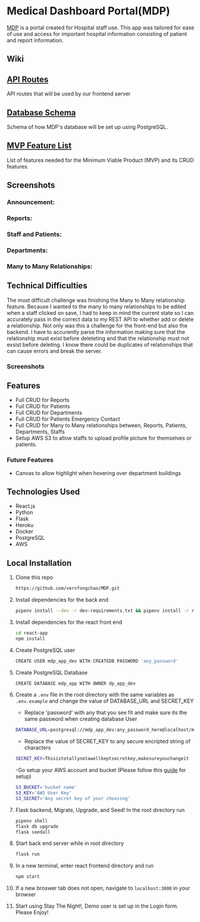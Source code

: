 # Medical Dashboard Portal(MDP)

[MDP](https://mdp-application.herokuapp.com/) is a portal created for Hospital staff use. This app was tailored for ease of use and access for important hospital information consisting of patient and report information.

## Wiki

## [API Routes](https://github.com/vernfongchao/MDP/wiki/API-Routes)

API routes that will be used by our frontend server

## [Database Schema](https://github.com/vernfongchao/MDP/wiki/Database-Schema)

Schema of how MDP's database will be set up using PostgreSQL.

## [MVP Feature List](https://github.com/vernfongchao/MDP/wiki/MVP-Feature-List)

List of features needed for the Minimum Viable Product (MVP) and its CRUD features.

## Screenshots

### Announcement:

### Reports:

### Staff and Patients:

### Departments:

### Many to Many Relationships:

## Technical Difficulties

The most difficult challenge was finishing the Many to Many relationship feature. Because I wanted to the many to many relationships to be edited when a staff clicked on save, I had to keep in mind the current state so I can accurately pass in the correct data to my REST API to whether add or delete a relationship. Not only was this a challenge for the front-end but also the backend. I have to accurently parse the information making sure that the relationship must exist before deleteting and that the relationship must not exsist before deleting. I know there could be duplicates of relationships that can cause errors and break the server.

### Screenshots


## Features

- Full CRUD for Reports
- Full CRUD for Patients
- Full CRUD for Departments
- Full CRUD for Patients Emergency Contact
- Full CRUD for Many to Many relationships between, Reports, Patients, Departments, Staffs
- Setup AWS S3 to allow staffs to upload profile picture for themselves or patients.


### Future Features

- Canvas to allow highlight when hovering over department buildings

## Technologies Used

- React.js
- Python
- Flask
- Heroku
- Docker
- PostgreSQL
- AWS

## Local Installation

1. Clone this repo

   ```bash
   https://github.com/vernfongchao/MDP.git
   ```

2. Install dependencies for the back end

   ```bash
   pipenv install --dev -r dev-requirements.txt && pipenv install -r requirements.txt
   ```

3. Install dependencies for the react front end
   ```bash
   cd react-app
   npm install
   ```
4. Create PostgreSQL user

   ```bash
   CREATE USER mdp_app_dev WITH CREATEDB PASSWORD 'any_password'
   ```

5. Create PostgreSQL Database

   ```bash
   CREATE DATABASE mdp_app WITH OWNER dp_app_dev
   ```

6. Create a `.env` file in the root directory with the same variables as `.env.example` and change the value of DATABASE_URL and SECRET_KEY

   - Replace 'password' with any that you see fit and make sure its the same password when creating database User

   ```bash
   DATABASE_URL=postgresql://mdp_app_dev:any_password_here@localhost/mdp_app
   ```

   - Replace the value of SECRET_KEY to any secure encripted string of characters

   ```bash
   SECRET_KEY=Thisistotallynotawellkeptsecretkey,makesureyouchangeit
   ```

   -Go setup your AWS account and bucket (Please follow this [guide](https://github.com/jamesurobertson/aws-s3-pern-demo#create-your-aws-user-and-bucket) for setup)
   ``` bash
   S3_BUCKET='bucket name'
   S3_KEY='AWS User Key'
   S3_SECRET='Any secret key of your choosing'
   ```

7. Flask backend, Migrate, Upgrade, and Seed! In the root directory run

   ```bash
   pipenv shell
   flask db upgrade
   flask seedall
   ```

8. Start back end server while in root directory

   ```bash
   flask run
   ```

9. In a new terminal, enter react frontend directory and run

   ```bash
   npm start
   ```

10. If a new broswer tab does not open, navigate to `localhost:3000` in your browser

11. Start using Stay The Night!, Demo user is set up in the Login form. Please Enjoy!